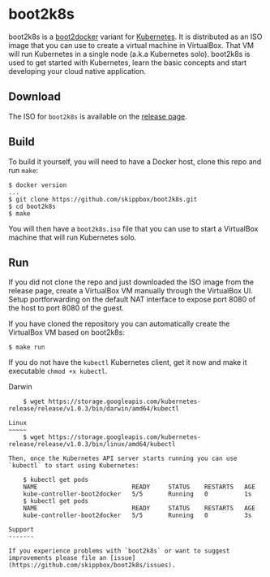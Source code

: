 boot2k8s
========

boot2k8s is a [boot2docker](https://github.com/boot2docker/boot2docker) variant for [Kubernetes](http://kubernetes.io).
It is distributed as an ISO image that you can use to create a virtual machine in VirtualBox. That VM will run Kubernetes in a single node (a.k.a Kubernetes solo).
boot2k8s is used to get started with Kubernetes, learn the basic concepts and start developing your cloud native application.

Download
--------

The ISO for `boot2k8s` is available on the [release page](https://github.com/skippbox/boot2k8s/releases).

Build
-----

To build it yourself, you will need to have a Docker host, clone this repo and run `make`:

    $ docker version
    ...
    $ git clone https://github.com/skippbox/boot2k8s.git
    $ cd boot2k8s
    $ make

You will then have a `boot2k8s.iso` file that you can use to start a VirtualBox machine that will run Kubernetes solo.

Run
---

If you did not clone the repo and just downloaded the ISO image from the release page, create a VirtualBox VM manually through the VirtualBox UI.
Setup portforwarding on the default NAT interface to expose port 8080 of the host to port 8080 of the guest.

If you have cloned the repository you can automatically create the VirtualBox VM based on boot2k8s:

    $ make run

If you do not have the `kubectl` Kubernetes client, get it now and make it executable `chmod +x kubectl`.

Darwin
~~~~~~
    $ wget https://storage.googleapis.com/kubernetes-release/release/v1.0.3/bin/darwin/amd64/kubectl

Linux
~~~~~
    $ wget https://storage.googleapis.com/kubernetes-release/release/v1.0.3/bin/linux/amd64/kubectl

Then, once the Kubernetes API server starts running you can use `kubectl` to start using Kubernetes:

    $ kubectl get pods
    NAME                          READY     STATUS    RESTARTS   AGE
    kube-controller-boot2docker   5/5       Running   0          1s
    $ kubectl get pods
    NAME                          READY     STATUS    RESTARTS   AGE
    kube-controller-boot2docker   5/5       Running   0          3s

Support
-------

If you experience problems with `boot2k8s` or want to suggest improvements please file an [issue](https://github.com/skippbox/boot2k8s/issues).
